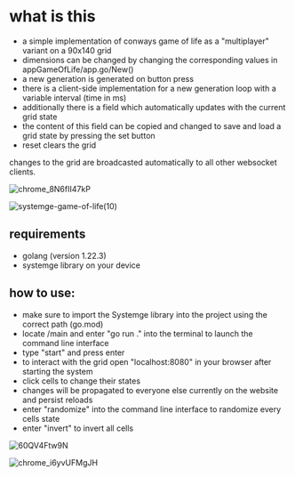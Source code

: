 # what is this 
- a simple implementation of conways game of life as a "multiplayer" variant on a 90x140 grid
- dimensions can be changed by changing the corresponding values in appGameOfLife/app.go/New()
- a new generation is generated on button press
- there is a client-side implementation for a new generation loop with a variable interval (time in ms)  
- additionally there is a field which automatically updates with the current grid state
- the content of this field can be copied and changed to save and load a grid state by pressing the set button  
- reset clears the grid

changes to the grid are broadcasted automatically to all other websocket clients.

![chrome_8N6fII47kP](https://github.com/NeutralUsername/Systemge-Sample-ConwaysGameOfLife/assets/39095721/ea29055f-c9f9-404b-94a5-56fb0a07e051)


![systemge-game-of-life(10)](https://github.com/NeutralUsername/Systemge-Sample-ConwaysGameOfLife/assets/39095721/b6f9c94c-f8e6-4d5b-9c43-b8b044626413)

## requirements
- golang (version 1.22.3)
- systemge library on your device

## how to use:  
- make sure to import the Systemge library into the project using the correct path (go.mod)
- locate /main and enter "go run ." into the terminal to launch the command line interface
- type "start" and press enter 
- to interact with the grid open "localhost:8080" in your browser after starting the system
- click cells to change their states
- changes will be propagated to everyone else currently on the website and persist reloads
- enter "randomize" into the command line interface to randomize every cells state
- enter "invert" to invert all cells


![60QV4Ftw9N](https://github.com/NeutralUsername/Systemge-Sample-ConwaysGameOfLife/assets/39095721/2f5b2d0c-65b4-4045-99da-b73d5727f160)


![chrome_i6yvUFMgJH](https://github.com/NeutralUsername/Systemge-Sample-ConwaysGameOfLife/assets/39095721/e220437f-a2c5-483f-a086-fb810827f419)

